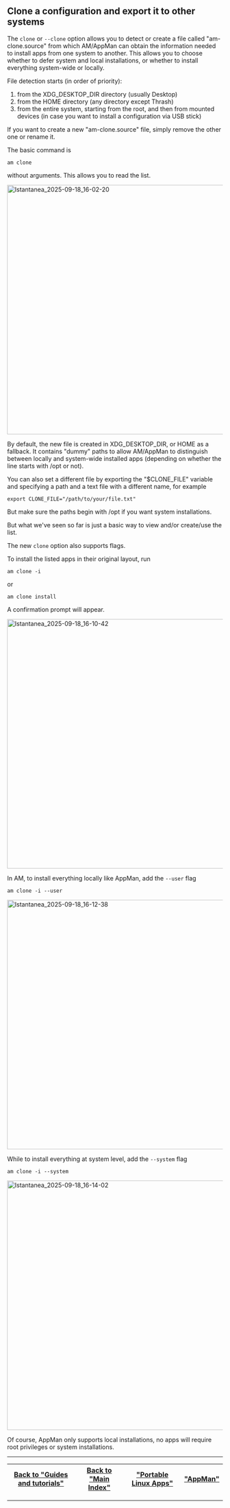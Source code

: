 ## Clone a configuration and export it to other systems
The `clone` or `--clone` option allows you to detect or create a file called "am-clone.source" from which AM/AppMan can obtain the information needed to install apps from one system to another. This allows you to choose whether to defer system and local installations, or whether to install everything system-wide or locally.

File detection starts (in order of priority):
1. from the XDG_DESKTOP_DIR directory (usually Desktop)
2. from the HOME directory (any directory except Thrash)
3. from the entire system, starting from the root, and then from mounted devices (in case you want to install a configuration via USB stick)

If you want to create a new "am-clone.source" file, simply remove the other one or rename it.

The basic command is
```
am clone
```
without arguments. This allows you to read the list.

<img width="747" height="582" alt="Istantanea_2025-09-18_16-02-20" src="https://github.com/user-attachments/assets/cbc497ea-5a95-4568-8a48-6d3199a057b6" />

By default, the new file is created in XDG_DESKTOP_DIR, or HOME as a fallback. It contains "dummy" paths to allow AM/AppMan to distinguish between locally and system-wide installed apps (depending on whether the line starts with /opt or not).

You can also set a different file by exporting the "$CLONE_FILE" variable and specifying a path and a text file with a different name, for example
```
export CLONE_FILE="/path/to/your/file.txt"
```
But make sure the paths begin with /opt if you want system installations.

But what we've seen so far is just a basic way to view and/or create/use the list.

The new `clone` option also supports flags.

To install the listed apps in their original layout, run
```
am clone -i
```
or
```
am clone install
```
A confirmation prompt will appear.

<img width="747" height="582" alt="Istantanea_2025-09-18_16-10-42" src="https://github.com/user-attachments/assets/226d9259-7f46-4076-9cbb-c3cab6594163" />

In AM, to install everything locally like AppMan, add the `--user` flag
```
am clone -i --user
```

<img width="747" height="582" alt="Istantanea_2025-09-18_16-12-38" src="https://github.com/user-attachments/assets/ff8ee528-ca65-4ebc-96ed-ff7b7b025a2a" />

While to install everything at system level, add the `--system` flag
```
am clone -i --system
```

<img width="747" height="582" alt="Istantanea_2025-09-18_16-14-02" src="https://github.com/user-attachments/assets/4927e4f6-9b03-4283-b6c4-edd41bffacbe" />

Of course, AppMan only supports local installations, no apps will require root privileges or system installations.

------------------------------------------------------------------------

| [Back to "Guides and tutorials"](../../README.md#guides-and-tutorials) | [Back to "Main Index"](../../README.md#main-index) | ["Portable Linux Apps"](https://portable-linux-apps.github.io/) | [ "AppMan" ](https://github.com/ivan-hc/AppMan) |
| - | - | - | - |

------------------------------------------------------------------------
